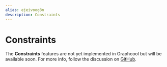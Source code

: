 ```yaml
---
alias: ejeivoog8n
description: Constraints
---
```


# Constraints

<InfoBox type=info>

The **Constraints** features are not yet implemented in Graphcool but will be available soon. For more info, follow the discussion on [GitHub](https://github.com/graphcool/framework/issues/1300).

</InfoBox>